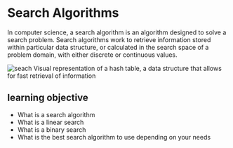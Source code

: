 # Search Algorithms
In computer science, a search algorithm is an algorithm designed to solve a search problem. Search algorithms work to retrieve information stored within particular data structure, or calculated in the search space of a problem domain, with either discrete or continuous values.

![seach](https://en.wikipedia.org/wiki/File:Hash_table_3_1_1_0_1_0_0_SP.svg)
Visual representation of a hash table, a data structure that allows for fast retrieval of information

## learning objective
+ What is a search algorithm
+ What is a linear search
+ What is a binary search
+ What is the best search algorithm to use depending on your needs
